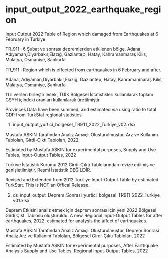 # input_output_2022_earthquake_region
Input Output 2022 Table of  Region which damaged from Earthquakes at 6 February in Turkiye

TR_911  : 6 Şubat ve sonrası depremlerden etkilenen bölge.
Adana, Adıyaman,Diyarbakır,Elazığ, Gaziantep, Hatay, Kahramanmaraş Kilis, Malatya, Osmaniye, Şanlıurfa 

TR_911  : Region which is effected from earthquakes in 6 February and after.

Adana, Adıyaman,Diyarbakır,Elazığ, Gaziantep, Hatay, Kahramanmaraş Kilis, Malatya, Osmaniye, Şanlıurfa 

11 il verileri birleştirilecek, TÜİK Bölgesel İstatistikleri kullanılarak toplam GSYH içindeki oranları kullanılarak üretilmiştir.

Provinces Data have been summed, and estimated via using ratio to total GDP from TurkStat regional statistics

1. input_output_yurtici_bolgesel_TR911_2022_Turkiye_v02.xlsx

Mustafa AŞKIN Tarafından Analiz Amaçlı Oluşturulmuştur, Arz ve Kullanım Tabloları, Girdi-Çıktı Tabloları, 2022

Estimated by Mustafa AŞKIN for experimental purposes, Supply and Use Tables, Input-Output Tables, 2022



Türkiye İstatistik Kurumu 2012 Girdi-Çıktı Tablolarından revize edilmiş ve genişletilmiştir. Resmi İstatistik DEĞİLDİR.

Revised and Extended from 2012 Turkiye Input-Output Table by estimated TurkStat. This is NOT an Offical Release.


2. ds_input_output_Deprem_Sonrasi_yurtici_bolgesel_TR911_2022_Turkiye_v01.xlsx

Deprem Etkisini analiz etmek için deprem sonrası için yeni 2022 Bölgesel Girdi Çıktı Tablosu oluşturuldu.
A new Regional Input-Output Tables for after earthquakes, 2022, estimated for analysis the affect of earthquakes.


Mustafa AŞKIN Tarafından Analiz Amaçlı Oluşturulmuştur, Deprem Sonrasi Analiz Arz ve Kullanım Tabloları, Bölgesel Girdi-Çıktı Tabloları, 2022

Estimated by Mustafa AŞKIN for experimental purposes, After Earthquake Analysis Supply and Use Tables, Regional Input-Output Tables, 2022
